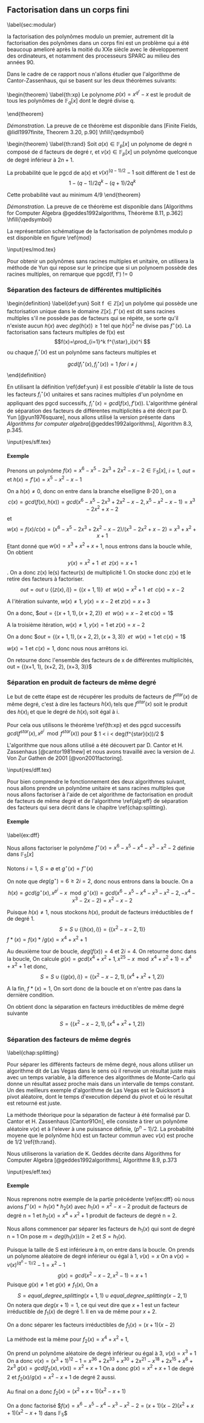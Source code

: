 ## Factorisation dans un corps fini
\label{sec:modular}

la factorisation des polynômes modulo un premier, autrement dit la factorisation des polynômes dans un corps fini
est un problème qui a été beaucoup
amelioré après la moitié du XXe siècle avec le développement des ordinateurs, et notamment des processeurs SPARC
au milieu des années 90. 

Dans le cadre de ce rapport nous n'allons étudier que l'algorithme de Cantor-Zassenhaus, qui se basent sur les deux
théorèmes suivants:

\begin{theorem}
\label{th:xp}
Le polynome $p(x) = x^{q^r} - x$ est le produit de tous les polynômes de $\mathbb{F}_q[x]$ dont le degré divise q.

\end{theorem}

_Démonstration._ La preuve de ce théorème est disponible dans [Finite Fields, @lidl1997finite, Theorem 3.20, p.90]
\hfill{\qedsymbol}

\begin{theorem}
\label{th:rand}
Soit $a(x)\in \mathbb{F}_p[x]$ un polynome de degré n composé de d facteurs de degré r, 
et $v(x)\in \mathbb{F}_p[x]$ un polynôme quelconque de degré inférieur à $2n+1$.

La probabilité que le pgcd de a(x) et $v(x)^{(q-1)/2} - 1$ soit différent de 1 est de
$$1 - {(q-1)/2q}^k - {(q+1)/2q}^k$$

Cette probabilité vaut au minimum 4/9
\end{theorem}

_Démonstration._ La preuve de ce théorème est disponible dans
[Algorithms for Computer Algebra @geddes1992algorithms, Théorème 8.11, p.362] \hfill{\qedsymbol}

La représentation schématique de la factorisation de polynômes modulo p est disponible en figure \ref{mod}

\input{res/mod.tex}

Pour obtenir un polynômes sans racines multiples et unitaire, on utilisera la méthode de Yun qui repose sur le principe que
si un polynoem possède des racines multiples, on remarque que pgcd(f, f') != 0

### Séparation des facteurs de différentes multiplicités

\begin{definition}
\label{def:yun}
Soit f $\in \mathbb{Z}[x]$ un polyôme qui possède une factorisation unique dans le domaine $\mathbb{Z}[x]$. $f^{\star}(x)$ est dit sans racines multiples
s'il ne possède pas de facteurs qui se répète, se sorte qu'il n'existe aucun $h(x)$ avec $deg(h(x)) \geq 1$ tel que $h(x)^2$ ne divise pas $f^{\star}(x)$.
La factorisation sans facteurs multiples de f(x) est
$$f(x)=\prod_{i=1}^k f^{\star}_i(x)^i $$
ou chaque $f^{\star}_i(x)$ est un polynôme sans facteurs multiples et
$$gcd(f^{\star}_i(x), f^{\star}_j(x)) = 1 \; for \; i \neq j $$
\end{definition}


En utilisant la définition \ref{def:yun} il est possible d'établir la liste de tous les facteurs $f^{\star}_i(x)$ unitaires et sans racines multiples
d'un polynôme en appliquant des pgcd successifs, $f^{\star}_i(x)=gcd(f(x), f'(x))$. L'algorithme général de séparation des facteurs de différentes
multiplicités a été décrit par D. Yun [@yun1976square], nous allons utilisé la version présente dans _Algorithms for computer algebra_[@geddes1992algorithms], Algorithm 8.3, p.345.

\input{res/sff.tex}

#### Exemple

Prenons un polynôme $f(x) = x^6 - x^5 - 2x^3 + 2x^2 - x - 2 \in \mathbb{F}_5[x]$,
 $i=1$, $out = {}$ et $h(x) = f'(x) = x^5 - x^2 - x - 1$

On a $h(x) \neq 0$, donc on entre dans la branche else(ligne 8-20 ), on a
$$c(x) = gcd(f(x), h(x)) = gcd(x^6 - x^5 - 2x^3 + 2x^2 - x - 2, x^5 - x^2 - x - 1) = x^3 - 2x^2 + x - 2$$
et
$$w(x) = f(x) / c(x) = (x^6 - x^5 - 2x^3 + 2x^2 - x - 2)/(x^3 - 2x^2 + x - 2) = x^3 + x^2 + x + 1$$
Etant donné que $w(x) = x^3 + x^2 + x + 1$, nous entrons dans la boucle while,
On obtient $$y(x) = x^2 + 1\;\ et\;\ z(x) = x + 1$$.
On a donc z(x) le(s) facteur(s) de multiplicité 1. On stocke donc z(x) et le retire des facteurs à factoriser.
$$out = out \cup \{(z(x), i)\} = \{(x + 1, 1)\} \;\;et\;\; w(x) = x^2 + 1\;\; et\;\; c(x) = x - 2 $$

A l'itération suivante, $w(x) \neq 1$, 
$y(x) = x - 2$ et $z(x) = x + 3$

On a donc,
$$out = \{(x+1, 1), (x+2, 2)\} \;\;et\;\; w(x) = x - 2$ et $c(x) =1$$

A la troisième itération, $w(x) \neq 1$,
$y(x) = 1$ et $z(x) = x - 2$

On a donc
$$out = \{(x+1, 1), (x+2, 2), (x+3, 3)\} \;\; et \;\; w(x) = 1$  et $c(x) = 1$$

$w(x) = 1$ et $c(x) = 1$, donc nous nous arrêtons ici.

On retourne donc l'ensemble des facteurs de x de différentes multiplicités,
out = \{(x+1, 1), (x+2, 2), (x+3, 3)\}$


### Séparation en produit de facteurs de même degré

Le but de cette étape est de récupérer les produits de facteurs de $f^{star}(x)$ de même degré, c'est à dire
les facteurs $h(x)_i$ tels que $f^{star}(x)$ soit le produit des $h(x)_i$ et que le degré de $h(x)_i$ soit
égal à i.

Pour cela ous utilisons le théorème \ref{th:xp} et des pgcd successifs $gcd(f^{star}(x), x^{p^i} \mod f^{star}(x))$ pour $ 1 < i < deg(f^{star}(x))/2 $

L'algorithme que nous allons utilisé a été découvert par D. Cantor et H. Zassenhaus [@cantor1981new] et nous avons travaillé avec la version
de J. Von Zur Gathen de 2001 [@von2001factoring].

\input{res/dff.tex}

Pour bien comprendre le fonctionnement des deux algorithmes suivant, nous allons prendre un polynôme unitaire et sans racines
multiples que nous allons factoriser à l'aide de cet algorithme de factorisation en produit de facteurs de même degré
et de l'algorithme \ref{alg:eff} de séparation des facteurs qui sera décrit dans le chapitre \ref{chap:splitting}.

#### Exemple
\label{ex:dff}

Nous allons factoriser le polynôme $f^{\star}(x) = x^6-x^5-x^4-x^3-x^2-2$ définie dans $\mathbb{F}_5[x]$

Notons $i =1$, $S = \emptyset$ et $g^{\star}(x)=f^{\star}(x)$

On note que $deg(g^{\star}) = 6 \geq 2i = 2$, donc nous entrons dans la boucle.
On a
$$h(x) = gcd(g^{\star}(x), x^{p^i} - x \mod g^{\star}(x))
= gcd(x^6-x^5-x^4-x^3-x^2-2, -x^4-x^3-2x-2) = x^2-x-2$$

Puisque $h(x) \neq 1$, nous stockons $h(x)$, produit de facteurs irréductibles de f de degré 1.
$$S = S \cup \{(h(x), i)\} = \{(x^2-x-2, 1)\}$$
$f*(x)=f(x)*/g(x) = x^4+x^2+1$

Au deuxième tour de boucle, $deg(f(x)) = 4$ et $2i = 4$. On retourne donc dans la boucle,
On calcule
$g(x) = gcd(x^4+x^2+1, x^25-x \mod x^4+x^2+1) = x^4+x^2+1$
et donc,
$$S = S \cup \{(g(x), i)\} = \{(x^2-x-2, 1), (x^4+x^2+1, 2)\}$$

A la fin, $f*(x) = 1$, On sort donc de la boucle et on n'entre pas dans la dernière condition.

On obtient donc la séparation en facteurs irréductibles de même degré suivante $$S = \{(x^2-x-2, 1), (x^4+x^2+1, 2)\}$$


### Séparation des facteurs de même degrés
\label{chap:splitting}

Pour séparer les différents facteurs de même degré, nous allons utiliser un algorithme dit de Las Vegas dans le sens
où il renvoie un résultat juste mais avec un temps variable, à la difference des algorithmes de Monte-Carlo qui donne un résultat assez proche mais dans
un intervalle de temps constant. Un des meilleurs exemple d'algorithme de Las Vegas est le Quicksort à pivot aléatoire, dont le temps d'execution dépend
du pivot et où le résultat est retourné est juste.

La méthode théorique pour la séparation de facteur à été formalisé par D. Cantor et H. Zassenhaus [Cantor91On], elle consiste
à tirer un polynôme aléatoire $v(x)$ et à l'elever à une puissance définie, $(p^n-1)/2$. La probabilité moyene que le polynôme h(x) est un facteur
commun avec $v(x)$ est proche de 1/2 \ref{th:rand}.

Nous utiliserons la variation de K. Geddes décrite dans 
Algorithms for Computer Algebra [@geddes1992algorithms], Algorithme 8.9, p.373

\input{res/eff.tex}

#### Exemple

Nous reprenons notre exemple de la partie précédente \ref{ex:dff} où nous avions
$f^{\star}(x) = h_1(x)*h_2(x)$ avec $h_1(x) = x^2-x-2$ produit de facteurs de degré n = 1
et $h_2(x) = x^4+x^2+1$ produit de facteurs de degré n = 2.

Nous allons commencer par séparer les facteurs de $h_1(x)$ qui sont de degré n = 1
On pose $m = deg(h_1(x))/n = 2$ et $S = {h_1(x)}$.

Puisque la taille de S est inférieure à m, on entre dans la boucle.
On prends un polynome aléatoire de degré inférieur ou égal à 1, $v(x) = x$
On a $v(x) = v(x)^{(q^n-1)/2}-1 = x^2 - 1$
$$g(x) = gcd(x^2-x-2, x^2-1) = x+1$$
Puisque $g(x) \neq 1$ et $g(x) \neq f_1(x)$,
On a $$S = equal\_degree\_splitting(x+1, 1) \cup equal\_degree\_splitting(x-2, 1)$$
On notera que $deg(x+1) = 1$, ce qui veut dire que $x+1$ est un facteur irréductible de $f_1(x)$ de degré 1.
Il en va de même pour $x+2$.

On a donc séparer les facteurs irréductibles de $f_1(x) = (x+1)(x-2)$

La méthode est la même pour $f_2(x) = x^4+x^2+1$,

On prend un polynôme aléatoire de degré inférieur ou égal à 3, $v(x) = x^3 + 1$
On a donc $v(x) = (x^3+1)^12-1 = x^36+2x^33+x^30+2x^21-x^18+2x^15+x^6+2x^3$
$g(x) = gcd(f_2(x), v(x)) = x^2+x+1$
On a donc $g(x)=x^2+x+1$ de degré 2 et $f_2(x)/g(x) = x^2-x+1$ de degré 2 aussi.

Au final on a donc $f_2(x)=(x^2+x+1)(x^2-x+1)$

On a donc factorisé $$f(x)=x^6-x^5-x^4-x^3-x^2-2 = (x+1)(x-2)(x^2+x+1)(x^2-x+1)$ dans $\mathbb{F}_5$$

